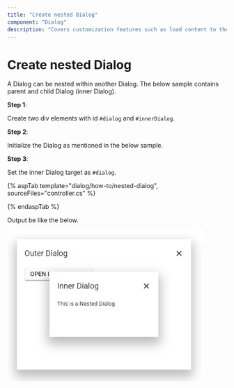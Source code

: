 ```yaml
---
title: "Create nested Dialog"
component: "Dialog"
description: "Covers customization features such as load content to the dialog from external sources, built-in alert, and confirmation model dialog."
---
```


# Create nested Dialog

A Dialog can be nested within another Dialog. The below sample contains parent and child Dialog (inner Dialog).

**Step 1**:

Create two div elements with id `#dialog` and `#innerDialog`.

**Step 2**:

Initialize the Dialog as mentioned in the below sample.

**Step 3**:

Set the inner Dialog target as `#dialog`.

{% aspTab template="dialog/how-to/nested-dialog", sourceFiles="controller.cs" %}

{% endaspTab %}

Output be like the below.

![dialog](../images/dialog-nested.png)